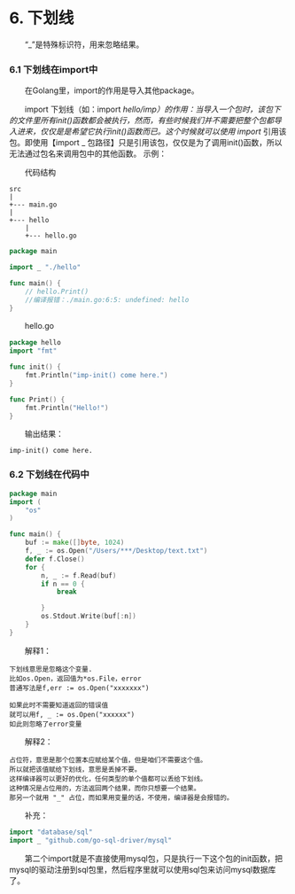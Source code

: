 # 6. 下划线

　　“\_”是特殊标识符，用来忽略结果。

### 6.1 下划线在import中

　　在Golang里，import的作用是导入其他package。

　　import 下划线（如：import *hello/imp）的作用：当导入一个包时，该包下的文件里所有init()函数都会被执行，然而，有些时候我们并不需要把整个包都导入进来，仅仅是是希望它执行init()函数而已。这个时候就可以使用 import* 引用该包。即使用【import \_ 包路径】只是引用该包，仅仅是为了调用init()函数，所以无法通过包名来调用包中的其他函数。 示例：

　　代码结构

```
src 
|
+--- main.go      
|
+--- hello
    |
    +--- hello.go
```

```go
package main

import _ "./hello"

func main() {
    // hello.Print() 
    //编译报错：./main.go:6:5: undefined: hello
}
```

　　hello.go

```go
package hello
import "fmt"

func init() {
    fmt.Println("imp-init() come here.")
}

func Print() {
    fmt.Println("Hello!")
}
```

　　输出结果：

```
imp-init() come here.
```

### 6.2 下划线在代码中

```go
package main
import (
    "os"
)

func main() {
    buf := make([]byte, 1024)
    f, _ := os.Open("/Users/***/Desktop/text.txt")
    defer f.Close()
    for {
        n, _ := f.Read(buf)
        if n == 0 {
            break  

        }
        os.Stdout.Write(buf[:n])
    }
}
```

　　解释1：

```
下划线意思是忽略这个变量.
比如os.Open，返回值为*os.File，error
普通写法是f,err := os.Open("xxxxxxx")

如果此时不需要知道返回的错误值
就可以用f, _ := os.Open("xxxxxx")
如此则忽略了error变量
```

　　解释2：

```
占位符，意思是那个位置本应赋给某个值，但是咱们不需要这个值。
所以就把该值赋给下划线，意思是丢掉不要。
这样编译器可以更好的优化，任何类型的单个值都可以丢给下划线。
这种情况是占位用的，方法返回两个结果，而你只想要一个结果。
那另一个就用 "_" 占位，而如果用变量的话，不使用，编译器是会报错的。
```

　　补充：

```go
import "database/sql"
import _ "github.com/go-sql-driver/mysql"
```

　　第二个import就是不直接使用mysql包，只是执行一下这个包的init函数，把mysql的驱动注册到sql包里，然后程序里就可以使用sql包来访问mysql数据库了。

　　‍
